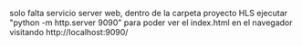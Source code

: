 solo falta servicio server web, dentro de la carpeta proyecto HLS ejecutar "python -m http.server 9090" para poder ver el index.html en el navegador visitando 
http://localhost:9090/
